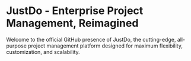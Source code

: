 # JustDo - Enterprise Project Management, Reimagined

Welcome to the official GitHub presence of JustDo, the cutting-edge, all-purpose project management platform designed for maximum flexibility, customization, and scalability.

